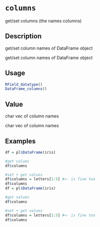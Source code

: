 # `columns`

get/set columns (the names columns)

## Description

get/set column names of DataFrame object

get/set column names of DataFrame object

## Usage

```r
RField_datatype()
DataFrame_columns()
```

## Value

char vec of column names

char vec of column names

## Examples

```r
df = pl$DataFrame(iris)

#get values
df$columns

#set + get values
df$columns = letters[1:5] #<- is fine too
df$columns
df = pl$DataFrame(iris)

#get values
df$columns

#set + get values
df$columns = letters[1:5] #<- is fine too
df$columns
```


